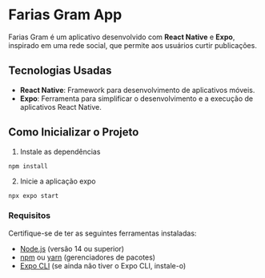 # Farias Gram App

Farias Gram é um aplicativo desenvolvido com **React Native** e **Expo**, inspirado em uma rede social, que permite aos usuários curtir publicações.

## Tecnologias Usadas

- **React Native**: Framework para desenvolvimento de aplicativos móveis.
- **Expo**: Ferramenta para simplificar o desenvolvimento e a execução de aplicativos React Native.

## Como Inicializar o Projeto

1. Instale as dependências

``npm install``

2. Inicie a aplicação expo

``npx expo start``

### Requisitos

Certifique-se de ter as seguintes ferramentas instaladas:

- [Node.js](https://nodejs.org/) (versão 14 ou superior)
- [npm](https://www.npmjs.com/) ou [yarn](https://yarnpkg.com/) (gerenciadores de pacotes)
- [Expo CLI](https://docs.expo.dev/get-started/installation/) (se ainda não tiver o Expo CLI, instale-o)
